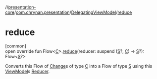 //[presentation-core](../../../index.md)/[com.chrynan.presentation](../index.md)/[DelegatingViewModel](index.md)/[reduce](reduce.md)

# reduce

[common]\
open override fun Flow&lt;[C](index.md)&gt;.[reduce](reduce.md)(reducer: suspend ([S](index.md)?, [C](index.md)) -&gt; [S](index.md)?): Flow&lt;[S](index.md)?&gt;

Converts this Flow of [Change](../-change/index.md)s of type [C](index.md) into a Flow of type [S](index.md) using this [ViewModel](../-view-model/index.md)s [Reducer](../-reducer/index.md).
